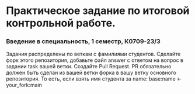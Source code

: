 # Практическое задание по итоговой контрольной работе. 
### Введение в специальность, 1 семестр, К0709-23/3
Задания распределены по веткам с фамилиями студентов. Сделайте форк этого репозитория, добавьте файл answer с ответом на вопрос в задании task вашей ветки. Создайте Pull Request. PR обязательно должен быть сделан из вашей ветки форка в вашу ветку основного репозитория.
То есть, если взять имя студента за name: base:name <- your_fork:main
